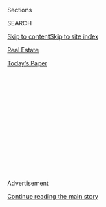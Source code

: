 <div id="app">

<div>

<div>

<div>

<div class="NYTAppHideMasthead css-1q2w90k e1suatyy0">

<div class="section css-ui9rw0 e1suatyy2">

<div class="css-eph4ug er09x8g0">

<div class="css-6n7j50">

</div>

<span class="css-1dv1kvn">Sections</span>

<div class="css-10488qs">

<span class="css-1dv1kvn">SEARCH</span>

</div>

[Skip to content](#site-content)[Skip to site index](#site-index)

</div>

<div id="masthead-section-label" class="css-1wr3we4 eaxe0e00">

[Real
Estate](https://www.nytimes3xbfgragh.onion/section/realestate)

</div>

<div class="css-10698na e1huz5gh0">

</div>

</div>

<div id="masthead-bar-one" class="section hasLinks css-15hmgas e1csuq9d3">

<div class="css-uqyvli e1csuq9d0">

</div>

<div class="css-1uqjmks e1csuq9d1">

</div>

<div class="css-9e9ivx">

[](https://myaccount.nytimes3xbfgragh.onion/auth/login?response_type=cookie&client_id=vi)

</div>

<div class="css-1bvtpon e1csuq9d2">

[Today’s
Paper](https://www.nytimes3xbfgragh.onion/section/todayspaper)

</div>

</div>

</div>

</div>

<div data-aria-hidden="false">

<div id="site-content" data-role="main">

<div>

<div class="css-1aor85t" style="opacity:0.000000001;z-index:-1;visibility:hidden">

<div class="css-1hqnpie">

<div class="css-epjblv">

<span class="css-17xtcya">[Real
Estate](/section/realestate)</span><span class="css-x15j1o">|</span><span class="css-fwqvlz">$430,000
Homes in
California</span>

</div>

<div class="css-k008qs">

<div class="css-1iwv8en">

<span class="css-18z7m18"></span>

<div>

</div>

</div>

<span class="css-1n6z4y">https://nyti.ms/3h6iyKs</span>

<div class="css-1705lsu">

<div class="css-4xjgmj">

<div class="css-4skfbu" data-role="toolbar" data-aria-label="Social Media Share buttons, Save button, and Comments Panel with current comment count" data-testid="share-tools">

  - 
  - 
  - 
  - 
    
    <div class="css-6n7j50">
    
    </div>

  - 
  - 

</div>

</div>

</div>

</div>

</div>

</div>

<div class="css-13pd83m">

</div>

<div id="top-wrapper" class="css-1sy8kpn">

<div id="top-slug" class="css-l9onyx">

Advertisement

</div>

[Continue reading the main
story](#after-top)

<div class="ad top-wrapper" style="text-align:center;height:100%;display:block;min-height:250px">

<div id="top" class="place-ad" data-position="top" data-size-key="top">

</div>

</div>

<div id="after-top">

</div>

</div>

<div>

<div id="sponsor-wrapper" class="css-1hyfx7x">

<div id="sponsor-slug" class="css-19vbshk">

Supported by

</div>

[Continue reading the main
story](#after-sponsor)

<div id="sponsor" class="ad sponsor-wrapper" style="text-align:center;height:100%;display:block">

</div>

<div id="after-sponsor">

</div>

</div>

<div class="css-186x18t">

What you Get

</div>

<div class="css-1vkm6nb ehdk2mb0">

# $430,000 Homes in California

</div>

A three-bedroom condo in La Quinta, a one-bedroom condo in Marin County
and a remodeled ranch house in the foothills of the Sierra Nevada
mountains.

<div class="css-18e8msd">

<div class="css-vp77d3 epjyd6m0">

<div class="css-1baulvz">

By <span class="css-1baulvz last-byline" itemprop="name">Angela
Serratore</span>

</div>

</div>

  - Sept. 7,
    2020

  - 
    
    <div class="css-4xjgmj">
    
    <div class="css-d8bdto" data-role="toolbar" data-aria-label="Social Media Share buttons, Save button, and Comments Panel with current comment count" data-testid="share-tools">
    
      - 
      - 
      - 
      - 
        
        <div class="css-6n7j50">
        
        </div>
    
      - 
      - 
    
    </div>
    
    </div>

</div>

</div>

<div class="section meteredContent css-1r7ky0e" name="articleBody" itemprop="articleBody">

<div class="sizeLarge layoutHorizontal css-rezhvw ejvbdkh1">

[](https://www.nytimes3xbfgragh.onion/slideshow/2020/09/07/realestate/what-you-get-for-430000-in-california.html)

<div class="css-5nx6oe">

## What You Get for $430,000 in California

<div class="css-1xhl2m">

24 Photos

View Slide Show
<span class="css-t4350i">›</span>

</div>

</div>

<div class="css-79elbk">

<div class="css-hyytny">

</div>

![](https://static01.graylady3jvrrxbe.onion/images/2020/09/07/realestate/07WYG-CA-slide-LR89/07WYG-CA-slide-LR89-articleLarge.jpg?quality=75&auto=webp&disable=upscale)

</div>

<div class="css-17ai7jg e15qwgfe0">

<span class="css-16f3y1r e13ogyst0">Blake Daryaie/One Point Media
Group</span>

</div>

</div>

<div class="css-1fanzo5 StoryBodyCompanionColumn">

<div class="css-53u6y8">

## La Quinta | $425,000

### <span>**A three-bedroom, three-bathroom condominium on a 44-acre complex built in 2007**</span>

This condo is part of Legacy Villas, a 44-acre complex connected to La
Quinta Resort and Club, a popular destination for golfers. The resort’s
golf course and several others are within a five-minute drive.

The facilities at the complex include 12 pools, 11 hot tubs, children’s
splash pads, walking trails and bicycle paths. Many residents are
year-round, while others use their units as vacation homes or rental
properties. A nearby shopping center, about 10 minutes away by car, has
several grocery stores, including a Trader Joe’s, as well as a Target
and a number of casual restaurants.

**Size:** 1,706 square feet

**Price per square foot:** $249

**Indoors:** This is an upper-level unit, with outdoor stairs leading
from the sidewalk to the front door.

The foyer opens into a carpeted living room with a fireplace and
built-in bookshelves. (The furniture is included in the asking price.)
The ceiling is trimmed with dark wood beams that continue into the
dining area, where French doors open to a balcony with mountain views.

</div>

</div>

<div class="css-1fanzo5 StoryBodyCompanionColumn">

<div class="css-53u6y8">

The dining area is divided from the kitchen by a breakfast bar with a
granite countertop. The kitchen has cherry-wood cabinets and a window
over the sink that looks out on the mountains.

Off the living room is a hallway connecting the three bedrooms, each
with an en suite bathroom. The first bedroom is large enough to hold a
full-size bed; the second has a fireplace, a soaking tub in the
bathroom, a laundry closet and a wet bar.

At the end of the hall is the main bedroom suite, which has a fireplace,
a private balcony and a bathroom with a separate soaking tub and walk-in
shower.

**Outdoor space:** Both balconies are shaded by roof overhangs, with
Spanish-tile floors and space for a table and chairs. Two of the
complex’s swimming pools are within a three-minute walk. The
clubhouse, which includes a fitness center, is less than half a mile
away, as is an on-site restaurant. This unit comes with two assigned
outdoor parking spaces.

**Taxes:** $5,440 (estimated), plus a $741 monthly homeowner association
fee

**Contact:** Sheri Dettman, Keller Williams, 760-668-2838;
[yourresorthome.com](https://yourresorthome.com/featured-condos/77781-tradition-dr-la-quinta)

</div>

</div>

<div class="css-1fanzo5 StoryBodyCompanionColumn">

<div class="css-53u6y8">

-----

</div>

</div>

<div class="css-79elbk" data-testid="photoviewer-wrapper">

<div class="css-z3e15g" data-testid="photoviewer-wrapper-hidden">

</div>

<div class="css-1a48zt4 ehw59r15" data-testid="photoviewer-children">

![<span class="css-cnj6d5 e1z0qqy90" itemprop="copyrightHolder"><span class="css-1ly73wi e1tej78p0">Credit...</span><span>Michael
McInerney for Golden Gate Sotheby’s International
Realty</span></span>](https://static01.graylady3jvrrxbe.onion/images/2020/09/07/realestate/07WYG-CA-slide-MCYG/07WYG-CA-slide-MCYG-articleLarge.jpg?quality=75&auto=webp&disable=upscale)

</div>

</div>

<div class="css-1fanzo5 StoryBodyCompanionColumn">

<div class="css-53u6y8">

## San Rafael | $430,000

### <span>**A unit in a 1963 condominium complex, with one bedroom and one bathroom**</span>

San Rafael, the county seat and largest city in Marin County, is about
40 minutes north of San Francisco, with a population of around 58,000.
Much of the area is open space: There are 19 city parks in San Rafael,
and China Camp State Park, on the shore of San Pablo Bay, is about 15
minutes by car from this property.

The pink-stucco Marin County Civic Center, designed by Frank Lloyd
Wright and completed after his death, is also about 15 minutes away. It
has appeared in a number of movies, and George Lucas credited it as the
inspiration for structures in the “Star Wars” ** films.

**Size:** 804 square feet

**Price per square foot:** $535

**Indoors:** This unit is at the end of a row of four, with only one
wall in common with its neighbor.

To the immediate right of the front door is a galley-style kitchen, to
which the owner added an induction stove. The far end of the kitchen is
open to a dining space connected to the main living area.

The living room, like the rest of the apartment, has hardwood floors
installed by the owner. The windows, which face Marin County’s hilly
landscape, have custom blinds and a built-in bench-style seat. There is
also a built-in desk that creates a home office nook and sliding-glass
doors that open to a balcony.

</div>

</div>

<div class="css-1fanzo5 StoryBodyCompanionColumn">

<div class="css-53u6y8">

Off one side of the living room are a bedroom with access to the balcony
and a bathroom with a combination tub and shower.

**Outdoor space:** Connected to the living room and bedroom is a private
outdoor space with room for a cafe table and chairs. The complex is near
several hiking trails and has swimming pools, a tennis court and a
clubhouse that residents can use for social events. The attached garage
holds one car.

**Taxes:** $6,536 (estimated), plus a $461 monthly homeowner association
fee

**Contact:** Deirdre Evershed, Golden Gate Sotheby’s International
Realty, 415-461-7200;
[sothebysrealty.com](https://www.sothebysrealty.com/eng/sales/detail/180-l-517-dm98bn/25-forest-lane-san-rafael-ca-94903)

-----

</div>

</div>

<div class="css-79elbk" data-testid="photoviewer-wrapper">

<div class="css-z3e15g" data-testid="photoviewer-wrapper-hidden">

</div>

<div class="css-1a48zt4 ehw59r15" data-testid="photoviewer-children">

<div class="css-1xdhyk6 erfvjey0">

<span class="css-1ly73wi e1tej78p0">Image</span>

<div class="css-zjzyr8">

<div data-testid="lazyimage-container" style="height:257.77777777777777px">

</div>

</div>

</div>

<span class="css-cnj6d5 e1z0qqy90" itemprop="copyrightHolder"><span class="css-1ly73wi e1tej78p0">Credit...</span><span>Nevada
County Virtual
Tours</span></span>

</div>

</div>

<div class="css-1fanzo5 StoryBodyCompanionColumn">

<div class="css-53u6y8">

## Grass Valley | $425,000

### <span>**A remodeled ranch house built in 1956, with two bedrooms and two bathrooms, on a 0.6-acre lot**</span>

Grass Valley, a city of about 13,000, is in the foothills of the Sierra
Nevada mountains. During the California Gold Rush, the Empire Mine and
the North Star Mine — both 10 minutes away from the city’s quaint
downtown — were among the state’s top-producing mines. Today, they are
open to the public.

Lake Tahoe is about 90 minutes east by car; Sacramento is about an hour
and 10 minutes southwest. This house is a five-minute drive from Grass
Valley’s amenities, including restaurants, several B\&Bs and an Art
Moderne movie theater.

</div>

</div>

<div class="css-1fanzo5 StoryBodyCompanionColumn">

<div class="css-53u6y8">

**Size:** 1,102 square feet

**Price per square foot:** $386

**Indoors:** This house sits on more than a half acre, set back from the
street, with several mature trees in the front yard.

The door, bright red with a decorative inset window, opens to the living
room. Like the rest of the house, the room was made over during an early
2020 remodel. At the center is a painted brick fireplace, and large
windows face the front and side yards.

The living room flows into the dining area, which has an exposed-brick
wall painted white. Hardwood floors continue into the kitchen, where the
stainless steel appliances sit under quartz countertops and a white-tile
backsplash. A sliding-glass door leads from the kitchen to the deck.

A hallway connects the kitchen to a linen closet and a bathroom with
walk-in shower that has a frosted-glass door.

To the right of the front door is a bedroom with new carpeting and a
closet concealed behind a barn-style door. Next door is a second
bedroom, roughly equal in size, with a backyard-facing window. At the
end of the corridor connecting the bedrooms is a bathroom with a
black-and-white-patterned linoleum floor. The vanity, also new, has a
marble top.

**Outdoor space:** Off the kitchen is a wood deck with space for outdoor
dining. Steps lead to a guest cottage with a full bathroom. A second
deck, with more room for lounging, connects the cottage to a garden
shed. The detached garage has space for two cars.

**Taxes:** $5,015 (estimated)

**Contact:** Betsy Hamilton, Re/Max Gold, 530-263-9044;
[remax.com](https://www.remax.com/ca/grass-valley/home-details/11485-squirrel-creek-rd-grass-valley-ca-95945/8538207316524507365/M00000091/20049145)

For weekly email updates on residential real estate news, [sign up
here](http://www.nytimes3xbfgragh.onion/newsletters/realestate/). Follow
us on Twitter: [@nytrealestate](https://twitter.com/nytrealestate).

</div>

</div>

</div>

<div>

</div>

<div>

</div>

<div>

</div>

<div>

<div id="bottom-wrapper" class="css-1ede5it">

<div id="bottom-slug" class="css-l9onyx">

Advertisement

</div>

[Continue reading the main
story](#after-bottom)

<div id="bottom" class="ad bottom-wrapper" style="text-align:center;height:100%;display:block;min-height:90px">

</div>

<div id="after-bottom">

</div>

</div>

</div>

</div>

</div>

## Site Index

<div>

</div>

## Site Information Navigation

  - [© <span>2020</span> <span>The New York Times
    Company</span>](https://help.nytimes3xbfgragh.onion/hc/en-us/articles/115014792127-Copyright-notice)

<!-- end list -->

  - [NYTCo](https://www.nytco.com/)
  - [Contact
    Us](https://help.nytimes3xbfgragh.onion/hc/en-us/articles/115015385887-Contact-Us)
  - [Work with us](https://www.nytco.com/careers/)
  - [Advertise](https://nytmediakit.com/)
  - [T Brand Studio](http://www.tbrandstudio.com/)
  - [Your Ad
    Choices](https://www.nytimes3xbfgragh.onion/privacy/cookie-policy#how-do-i-manage-trackers)
  - [Privacy](https://www.nytimes3xbfgragh.onion/privacy)
  - [Terms of
    Service](https://help.nytimes3xbfgragh.onion/hc/en-us/articles/115014893428-Terms-of-service)
  - [Terms of
    Sale](https://help.nytimes3xbfgragh.onion/hc/en-us/articles/115014893968-Terms-of-sale)
  - [Site
    Map](https://spiderbites.nytimes3xbfgragh.onion)
  - [Help](https://help.nytimes3xbfgragh.onion/hc/en-us)
  - [Subscriptions](https://www.nytimes3xbfgragh.onion/subscription?campaignId=37WXW)

</div>

</div>

</div>

</div>
